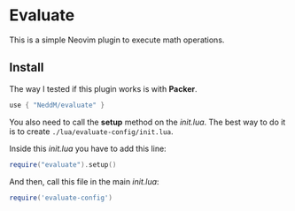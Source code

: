 # Evaluate

This is a simple Neovim plugin to execute math operations.

## Install
The way I tested if this plugin works is with __Packer__.
```lua
use { "NeddM/evaluate" }
```

You also need to call the __setup__ method on the _init.lua_. The best way to do it is to create `./lua/evaluate-config/init.lua`.

Inside this _init.lua_ you have to add this line:
```lua
require("evaluate").setup()
```

And then, call this file in the main _init.lua_:
```lua
require('evaluate-config')
```
